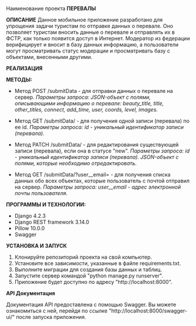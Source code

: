 Наименование проекта
**ПЕРЕВАЛЫ**

**ОПИСАНИЕ**
Данное мобильное приложение  разработано для упрощения задачи туристам по отправке данных о перевале. 
Оно позволяет туристам вносить данные о перевале и отправлять их в ФСТР, как только появится доступ в Интернет. 
Модератор из федерации  верифицирует и вносит в базу данных информацию, 
а пользователи могут просматривать статус модерации и просматривать базу с объектами, внесенными другими.

**РЕАЛИЗАЦИЯ**

**МЕТОДЫ:**
- Метод POST /submitData - для отправки данных о перевале на сервер.
 _Параметры запроса: JSON-объект с полями, описывающими информацию о перевале: 
beauty_title, title, other_titles, connect, add_time, user, coords, level, images._

- Метод GET /submitData/<id> - для получения одной записи (перевала) по ее id.
_Параметры запроса: id - уникальный идентификатор записи (перевала)._

- Метод PATCH /submitData/<id> - для редактирования существующей записи (перевала), если она в статусе "new".
_Параметры запроса: id - уникальный идентификатор записи (перевала). JSON-объект с полями, которые необходимо отредактировать._

- Метод GET /submitData/?user__email=<email> - для получения списка данных обо всех объектах, которые пользователь с почтой <email> отправил на сервер.
_Параметры запроса: user__email - адрес электронной почты пользователя._

**ПРОГРАММЫ И ТЕХНОЛОГИИ:**

- Django 4.2.3
- Django REST framework 3.14.0
- Pillow 10.0.0
- Swagger 

**УСТАНОВКА И ЗАПУСК**

1. Клонируйте репозиторий проекта на свой компьютер.
2. Установите все зависимости, указанные в файле requirements.txt.
3. Выполните миграции для создания базы данных и таблиц.
4. Запустите сервер командой "python manage.py runserver".
5. Приложение будет доступно по адресу "http://localhost:8000".

**API Документация**

Документация API предоставлена с помощью Swagger. Вы можете ознакомиться с ней, перейдя по ссылке "http://localhost:8000/swagger-ui/" после запуска приложения.
